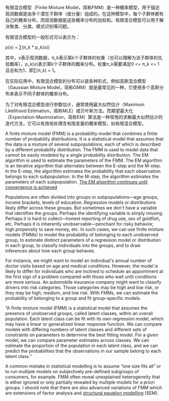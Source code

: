 有限混合模型（Finite Mixture Model，简称FMM）是一种概率模型，用于描述观测数据是由多个潜在子群体（或分量）组成的。在这种模型中，每个子群体都有自己的概率分布，而观测数据是这些概率分布的加权和。有限混合模型可以用于解决聚类、分类、模式识别等问题。

有限混合模型的一般形式可以表示为：

p(x) = ∑(π_k * p_k(x))

其中，x表示观测数据，π_k表示第k个子群体的权重（也可以理解为该子群体的先验概率），p_k(x)表示第k个子群体的概率分布。权重π_k需要满足0 <= π_k <= 1且总和为1，即∑(π_k) = 1。

在实际应用中，有限混合模型的分布可以是各种形式，例如高斯混合模型（Gaussian Mixture Model，简称GMM）就是最常见的一种，它使用多个高斯分布来表示不同子群体的概率分布。

为了对有限混合模型进行参数估计，通常使用最大似然估计（Maximum Likelihood Estimation，简称MLE）或贝叶斯方法。而期望最大化（Expectation-Maximization，简称EM）算法是一种常用的求解最大似然估计的迭代方法，它可以有效地处理含有隐变量的概率模型，如有限混合模型。

A finite mixture model (FMM) is a probability model that combines a finite number of probability distributions. It is a statistical model that assumes that the data is a mixture of several subpopulations, each of which is described by a different probability distribution. The FMM is used to model data that cannot be easily modeled by a single probability distribution. The EM algorithm is used to estimate the parameters of the FMM. The EM algorithm is an iterative algorithm that alternates between the E-step and the M-step. In the E-step, the algorithm estimates the probability that each observation belongs to each subpopulation. In the M-step, the algorithm estimates the parameters of each subpopulation. [The EM algorithm continues until convergence is achieved](https://en.wikipedia.org/wiki/Mixture_model)

Populations are often divided into groups or subpopulations—age groups, income brackets, levels of education. Regression models or distributions likely differ across these groups. But sometimes we don't have a variable that identifies the groups. Perhaps the identifying variable is simply missing. Perhaps it is hard to collect—honest reporting of drug use, sex of goldfish, etc. Perhaps it is inherently unobservable—penchant for risky behavior, high propensity to save money, etc. In such cases, we can use finite mixture models (FMMs) to model the probability of belonging to each unobserved group, to estimate distinct parameters of a regression model or distribution in each group, to classify individuals into the groups, and to draw inferences about how each group behaves. 

For instance, we might want to model an individual's annual number of doctor visits based on age and medical conditions. However, the model is likely to differ for individuals who are inclined to schedule an appointment at the first sign of a problem compared with those who wait until conditions are more serious. An automobile insurance company might want to classify drivers into risk categories. Those categories may be high and low risk, or they may be high, medium, and low risk. With FMMs, we can estimate the probability of belonging to a group and fit group-specific models.

“A finite mixture model (FMM) is a statistical model that assumes the presence of unobserved groups, called latent classes, within an overall population. Each latent class can be fit with its own regression model, which may have a linear or generalized linear response function. We can compare models with differing numbers of latent classes and different sets of constraints on parameters to determine the best fitting model. For a given model, we can compare parameter estimates across classes. We can estimate the proportion of the population in each latent class, and we can predict the probabilities that the observations in our sample belong to each latent class.”

A common mistake in statistical modelling is to assume “one size fits all” or to run multiple models on subjectively pre-defined subgroups of consumers, for example. FMM often reveal unexplained heterogeneity that is either ignored or only partially revealed by multiple models for a priori groups. I should note that there are also advanced variations of FMM which are extensions of factor analysis and [structural equation modelling](https://www.linkedin.com/pulse/what-structural-equation-modeling-kevin-gray/) (SEM).
